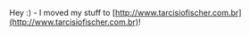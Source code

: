 Hey :) - I moved my stuff to [http://www.tarcisiofischer.com.br](http://www.tarcisiofischer.com.br)!


